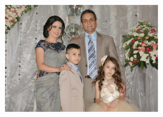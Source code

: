 <html>

<head>
<title>My Github Web Pages site </title>
</head>
  <body>
  <img src="H-Ghanem-Family-Photo.jpg" />
  </body>
  
</html>
